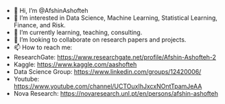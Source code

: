 - 👋 Hi, I’m @AfshinAshofteh
- 👀 I’m interested in Data Science, Machine Learning, Statistical Learning, Finance, and Risk. 
- 🌱 I’m currently learning, teaching, consulting.
- 💞️ I’m looking to collaborate on research papers and projects.
- 📫 How to reach me: 
- ResearchGate:       https://www.researchgate.net/profile/Afshin-Ashofteh-2
- Kaggle:             https://www.kaggle.com/aashofteh
- Data Science Group: https://www.linkedin.com/groups/12420006/
- Youtube:            https://www.youtube.com/channel/UCTOuxIhJxcxNOntTpamJeAA
- Nova Research:      https://novaresearch.unl.pt/en/persons/afshin-ashofteh

<!---
AfshinAshofteh/AfshinAshofteh is a ✨ special ✨ repository because its `README.md` (this file) appears on your GitHub profile.
You can click the Preview link to take a look at your changes.
--->
